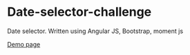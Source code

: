 # Date-selector-challenge

Date selector. Written using Angular JS, Bootstrap, moment js


<a href="http://ac7ion.github.io/Date-selector-challenge/demo/">Demo page</a>
